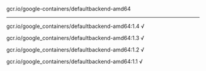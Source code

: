 gcr.io/google-containers/defaultbackend-amd64 

----
gcr.io/google_containers/defaultbackend-amd64:1.4 √

gcr.io/google_containers/defaultbackend-amd64:1.3 √

gcr.io/google_containers/defaultbackend-amd64:1.2 √

gcr.io/google_containers/defaultbackend-amd64:1.1 √

